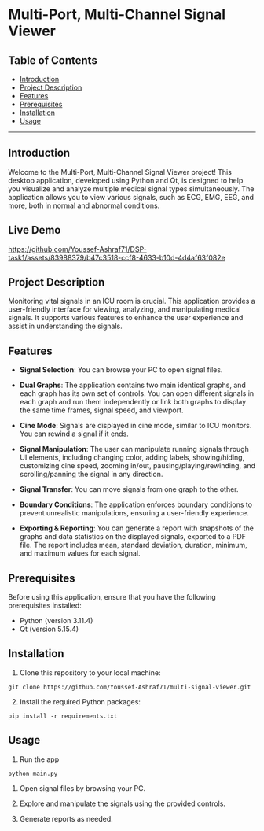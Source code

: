 # Multi-Port, Multi-Channel Signal Viewer

## Table of Contents

- [Introduction](#introduction)
- [Project Description](#project-description)
- [Features](#features)
- [Prerequisites](#prerequisites)
- [Installation](#installation)
- [Usage](#usage)

---

## Introduction

Welcome to the Multi-Port, Multi-Channel Signal Viewer project! This desktop application, developed using Python and Qt, is designed to help you visualize and analyze multiple medical signal types simultaneously. The application allows you to view various signals, such as ECG, EMG, EEG, and more, both in normal and abnormal conditions.

## Live Demo


https://github.com/Youssef-Ashraf71/DSP-task1/assets/83988379/b47c3518-ccf8-4633-b10d-4d4af63f082e



## Project Description

Monitoring vital signals in an ICU room is crucial. This application provides a user-friendly interface for viewing, analyzing, and manipulating medical signals. It supports various features to enhance the user experience and assist in understanding the signals.

## Features

- **Signal Selection**: You can browse your PC to open signal files.

- **Dual Graphs**: The application contains two main identical graphs, and each graph has its own set of controls. You can open different signals in each graph and run them independently or link both graphs to display the same time frames, signal speed, and viewport.

- **Cine Mode**: Signals are displayed in cine mode, similar to ICU monitors. You can rewind a signal if it ends.

- **Signal Manipulation**: The user can manipulate running signals through UI elements, including changing color, adding labels, showing/hiding, customizing cine speed, zooming in/out, pausing/playing/rewinding, and scrolling/panning the signal in any direction.

- **Signal Transfer**: You can move signals from one graph to the other.

- **Boundary Conditions**: The application enforces boundary conditions to prevent unrealistic manipulations, ensuring a user-friendly experience.

- **Exporting & Reporting**: You can generate a report with snapshots of the graphs and data statistics on the displayed signals, exported to a PDF file. The report includes mean, standard deviation, duration, minimum, and maximum values for each signal.

## Prerequisites

Before using this application, ensure that you have the following prerequisites installed:

- Python (version 3.11.4)
- Qt (version 5.15.4)

## Installation

1. Clone this repository to your local machine:

```shell
git clone https://github.com/Youssef-Ashraf71/multi-signal-viewer.git
```

2. Install the required Python packages:

```shell
pip install -r requirements.txt
```

## Usage

1. Run the app

```shell
python main.py
```

1. Open signal files by browsing your PC.

2. Explore and manipulate the signals using the provided controls.

3. Generate reports as needed.
